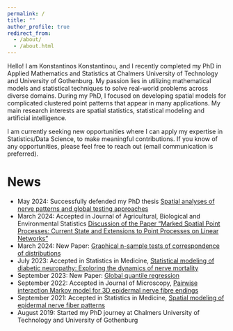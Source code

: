 ```yaml
---
permalink: /
title: ""
author_profile: true
redirect_from: 
  - /about/
  - /about.html
---
```


Hello! I am Konstantinos Konstantinou, and I recently completed my PhD in Applied Mathematics and Statistics at Chalmers University of Technology and University of Gothenburg. My passion lies in utilizing mathematical models and statistical techniques to solve real-world problems across diverse domains. During my PhD, I focused on developing spatial models for complicated clustered point patterns that appear in many applications.
My main research interests are spatial statistics, statistical modeling and artificial intelligence.

I am currently seeking new opportunities where I can apply my expertise in Statistics/Data Science, to make meaningful contributions. If you know of any opportunities, please feel free to reach out (email communication is preferred).

News
======
- May 2024: Successfully defended my PhD thesis [Spatial analyses of nerve patterns and global testing approaches](https://research.chalmers.se/publication/541035/file/541035_Fulltext.pdf)
- March 2024: Accepted in Journal of Agricultural, Biological and Environmental Statistics [Discussion of the Paper “Marked Spatial Point Processes: Current State and Extensions to Point Processes on Linear Networks”](https://link.springer.com/article/10.1007/s13253-024-00606-0)
- March 2024: New Paper: [Graphical n-sample tests of correspondence of distributions](https://arxiv.org/abs/2403.01838)
- July 2023: Accepted in Statistics in Medicine, [Statistical modeling of diabetic neuropathy: Exploring the dynamics of nerve mortality](https://onlinelibrary.wiley.com/doi/10.1002/sim.9851)
- September 2023: New Paper: [Global quantile regression](https://arxiv.org/abs/2309.04746)
- September 2022: Accepted in Journal of Microscopy, [Pairwise interaction Markov model for 3D epidermal nerve fibre endings](https://onlinelibrary.wiley.com/doi/10.1111/jmi.13142)
- September 2021: Accepted in Statistics in Medicine, [Spatial modeling of epidermal nerve fiber patterns](https://onlinelibrary.wiley.com/doi/full/10.1002/sim.9194)
- August 2019: Started my PhD journey at Chalmers University of Technology and University of Gothenburg
